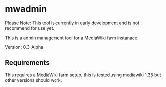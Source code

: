 mwadmin
==================
Please Note: This tool is currently in early development and is not recommend for use yet.

This is a admin management tool for a MediaWiki farm instanace.

Version: 0.3-Alpha

Requirements
------------------

This requires a MediaWiki farm setup, this is tested using mediawiki 1.35 but other versions should work.
